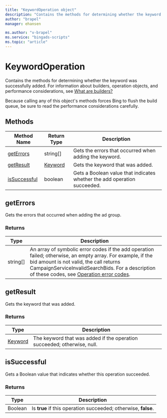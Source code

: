 ```yaml
---
title: "KeywordOperation object"
description: "Contains the methods for determining whether the keyword was successfully added."
author: "brapel"
manager: ehansen

ms.author: "v-brapel"
ms.service: "bingads-scripts"
ms.topic: "article"
---
```


# KeywordOperation

Contains the methods for determining whether the keyword was successfully added. For information about builders, operation objects, and performance considerations, see [What are builders?](../concepts/builders.md)

Because calling any of this object's methods forces Bing to flush the build queue, be sure to read the performance considerations carefully.


## Methods

|Method Name|Return Type|Description|
|-|-|-
[getErrors](#geterrors)|string[]|Gets the errors that occurred when adding the keyword.
[getResult](#getresult)|[Keyword](./Keyword.md)|Gets the keyword that was added.
[isSuccessful](#issuccessful)|boolean|Gets a Boolean value that indicates whether the add operation succeeded.

## <a name="geterrors"></a>getErrors

Gets the errors that occurred when adding the ad group.

### Returns

|Type|Description|
|-|-
string[]|An array of symbolic error codes if the add operation failed; otherwise, an empty array. For example, if the bid amount is not valid, the call returns CampaignServiceInvalidSearchBids. For a description of these codes, see [Operation error codes](/bingads/guides/operation-error-codes).


## <a name="getresult"></a>getResult

Gets the keyword that was added.

### Returns

|Type|Description|
|-|-
[Keyword](./Keyword.md)|The keyword that was added if the operation succeeded; otherwise, null.

## <a name="issuccessful"></a>isSuccessful

Gets a Boolean value that indicates whether this operation succeeded.

### Returns

|Type|Description|
|-|-
Boolean|Is **true** if this operation succeeded; otherwise, **false**.

